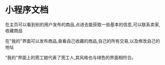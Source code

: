 # 小程序文档

在主页可以看到别的用户发布的商品,点进去能获取一些基本的信息,可以联系卖家,收藏商品

在"我的"界面可以发布商品,查看自己收藏的商品,自己的所有交易,以及修改自己的地址

"我的"界面上的莞工娘代表了莞工人,其风格也与绿色的界面相符合。